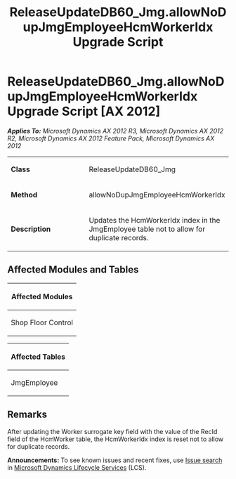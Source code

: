 ﻿---
title: ReleaseUpdateDB60_Jmg.allowNoDupJmgEmployeeHcmWorkerIdx Upgrade Script
TOCTitle: ReleaseUpdateDB60_Jmg.allowNoDupJmgEmployeeHcmWorkerIdx Upgrade Script
ms:assetid: eaaf2652-2b05-8dd8-59ed-b297a17dc401
ms:mtpsurl: https://msdn.microsoft.com/en-us/library/JJ719896(v=AX.60)
ms:contentKeyID: 49711968
ms.date: 05/18/2015
mtps_version: v=AX.60
---

# ReleaseUpdateDB60\_Jmg.allowNoDupJmgEmployeeHcmWorkerIdx Upgrade Script [AX 2012]


_**Applies To:** Microsoft Dynamics AX 2012 R3, Microsoft Dynamics AX 2012 R2, Microsoft Dynamics AX 2012 Feature Pack, Microsoft Dynamics AX 2012_

<table>
<colgroup>
<col style="width: 50%" />
<col style="width: 50%" />
</colgroup>
<tbody>
<tr class="odd">
<td><p><strong>Class</strong></p></td>
<td><p>ReleaseUpdateDB60_Jmg</p></td>
</tr>
<tr class="even">
<td><p><strong>Method</strong></p></td>
<td><p>allowNoDupJmgEmployeeHcmWorkerIdx</p></td>
</tr>
<tr class="odd">
<td><p><strong>Description</strong></p></td>
<td><p>Updates the HcmWorkerIdx index in the JmgEmployee table not to allow for duplicate records.</p></td>
</tr>
</tbody>
</table>


## Affected Modules and Tables

<table>
<colgroup>
<col style="width: 100%" />
</colgroup>
<thead>
<tr class="header">
<th><p>Affected Modules</p></th>
</tr>
</thead>
<tbody>
<tr class="odd">
<td><p>Shop Floor Control</p></td>
</tr>
</tbody>
</table>


<table>
<colgroup>
<col style="width: 100%" />
</colgroup>
<thead>
<tr class="header">
<th><p>Affected Tables</p></th>
</tr>
</thead>
<tbody>
<tr class="odd">
<td><p>JmgEmployee</p></td>
</tr>
</tbody>
</table>


## Remarks

After updating the Worker surrogate key field with the value of the RecId field of the HcmWorker table, the HcmWorkerIdx index is reset not to allow for duplicate records.

  
**Announcements:** To see known issues and recent fixes, use [Issue search](http://go.microsoft.com/fwlink/?linkid=389258) in [Microsoft Dynamics Lifecycle Services](http://go.microsoft.com/fwlink/?linkid=306505) (LCS).

